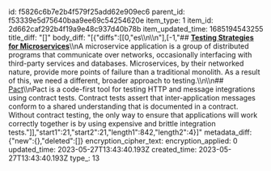 id: f5826c6b7e2b4f579f25add62e909ec6
parent_id: f53339e5d75640baa9ee69c54254620e
item_type: 1
item_id: 2d662caf292b4f19a9e48c937d40b78b
item_updated_time: 1685194543255
title_diff: "[]"
body_diff: "[{\"diffs\":[[0,\"es\\\n\\\n\"],[-1,\"## [**Testing Strategies for Microservices**](https://dzone.com/articles/testing-strategies-for-microservices)\\\nA microservice application is a group of distributed programs that communicate over networks, occasionally interfacing with third-party services and databases. Microservices, by their networked nature, provide more points of failure than a traditional monolith. As a result of this, we need a different, broader approach to testing.\\\n\\\n## [Pact](https://docs.pact.io/)\\\nPact is a code-first tool for testing HTTP and message integrations using contract tests. Contract tests assert that inter-application messages conform to a shared understanding that is documented in a contract. Without contract testing, the only way to ensure that applications will work correctly together is by using expensive and brittle integration tests.\"]],\"start1\":21,\"start2\":21,\"length1\":842,\"length2\":4}]"
metadata_diff: {"new":{},"deleted":[]}
encryption_cipher_text: 
encryption_applied: 0
updated_time: 2023-05-27T13:43:40.193Z
created_time: 2023-05-27T13:43:40.193Z
type_: 13